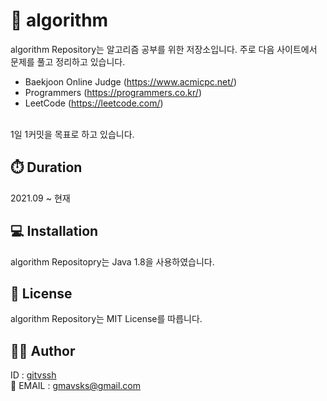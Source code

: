 # 
# 📁 algorithm

algorithm Repository는 알고리즘 공부를 위한 저장소입니다. 주로 다음 사이트에서 문제를 풀고 정리하고 있습니다.
<br>
- Baekjoon Online Judge (https://www.acmicpc.net/)
- Programmers (https://programmers.co.kr/)
- LeetCode (https://leetcode.com/)
<br>
1일 1커밋을 목표로 하고 있습니다.

## :stopwatch: Duration 

2021.09 ~ 현재


## 💻 Installation

algorithm Repositopry는 Java 1.8을 사용하였습니다.

## 📝 License

algorithm Repository는 MIT License를 따릅니다.

## 🧑‍💻 Author
ID : <a href="https://github.com/gitvssh" target="_new">gitvssh</a>
<br>
:email: EMAIL : gmavsks@gmail.com
